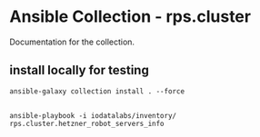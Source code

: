 # Ansible Collection - rps.cluster

Documentation for the collection.

## install locally for testing

`ansible-galaxy collection install . --force`

## 

`ansible-playbook -i iodatalabs/inventory/ rps.cluster.hetzner_robot_servers_info`